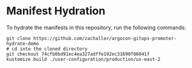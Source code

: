 # Manifest Hydration

To hydrate the manifests in this repository, run the following commands:

```shell
git clone https://github.com/zachaller/argocon-gitops-promoter-hydrate-demo
# cd into the cloned directory
git checkout 74cfb0bd91ec4ea327adffe192ec31690f86041f
kustomize build ./user-configuration/production/us-east-2
```
